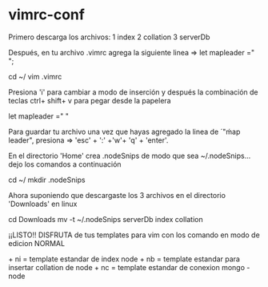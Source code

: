 # vimrc-conf
Primero descarga los archivos: 
1 index
2 collation
3 serverDb

Después, en tu archivo .vimrc agrega la siguiente linea => let mapleader =" ";

cd ~/
vim .vimrc

Presiona 'i' para cambiar a modo de inserción y después la combinación de teclas ctrl+ shift+ v para pegar desde la papelera

let mapleader =" " 

Para guardar tu archivo una vez que hayas agregado la linea de ´"ḿap leader",
presiona =>  'esc' + ':' +'w'+ 'q' + 'enter'.




En el directorio 'Home' crea .nodeSnips de modo que sea ~/.nodeSnips... dejo los comandos a continuación

cd ~/
mkdir .nodeSnips


Ahora suponiendo que descargaste los 3 archivos en el directorio 'Downloads' en linux

cd Downloads
mv -t ~/.nodeSnips serverDb index collation


¡¡LISTO!!
DISFRUTA de tus templates para vim con los comando en modo de edicion  NORMAL 


<espacio> + ni = template estandar de index node
<espacio> + nb = template estandar para insertar collation de node
<espacio> + nc = template estandar de conexion mongo - node
